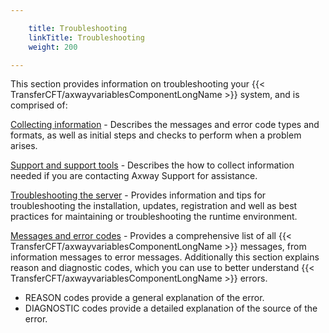 ```yaml
---

    title: Troubleshooting
    linkTitle: Troubleshooting
    weight: 200

---
```

This section provides information on troubleshooting your {{< TransferCFT/axwayvariablesComponentLongName  >}} system, and is comprised of:

[Collecting information](collecting_information) - Describes the messages and error code types and formats, as well as initial steps and checks to perform when a problem arises.

[Support and support tools](../cft_intro_install/unix_install_start_here/troubleshoot_registration/support_tools) - Describes the how to collect information needed if you are contacting Axway Support for assistance.

[Troubleshooting the server](admin_troubleshooting_server) - Provides information and tips for troubleshooting the installation, updates, registration and well as best practices for maintaining or troubleshooting the runtime environment.

[Messages and error codes](messages_and_error_codes_start_here) - Provides a comprehensive list of all {{< TransferCFT/axwayvariablesComponentLongName  >}} messages, from information messages to error messages. Additionally this section explains reason and diagnostic codes, which you can use to better understand {{< TransferCFT/axwayvariablesComponentLongName  >}} errors.

- REASON codes provide a general explanation of the error.
- DIAGNOSTIC codes provide a detailed explanation of the source
    of the error.
